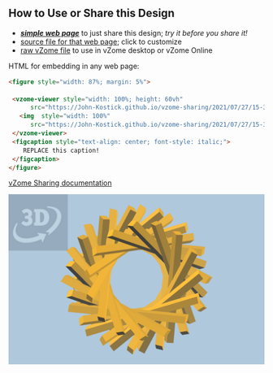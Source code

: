 
## How to Use or Share this Design

 - [***simple web page***](<https://John-Kostick.github.io/vzome-sharing/2021/07/27/15-31-39-15-pair/>) to just share this design; *try it before you share it!*
 - [source file for that web page](<https://github.com/John-Kostick/vzome-sharing/edit/main/2021/07/27/15-31-39-15-pair/index.md>); click to customize
 - [raw vZome file](<https://raw.githubusercontent.com/John-Kostick/vzome-sharing/main/2021/07/27/15-31-39-15-pair/15-pair.vZome>) to use in vZome desktop or vZome Online
 
 HTML for embedding in any web page:
 ```html
<figure style="width: 87%; margin: 5%">
  
  <vzome-viewer style="width: 100%; height: 60vh" 
       src="https://John-Kostick.github.io/vzome-sharing/2021/07/27/15-31-39-15-pair/15-pair.vZome" >
    <img  style="width: 100%"
       src="https://John-Kostick.github.io/vzome-sharing/2021/07/27/15-31-39-15-pair/15-pair.png" >
  </vzome-viewer>
  <figcaption style="text-align: center; font-style: italic;">
     REPLACE this caption!
  </figcaption>
</figure>

 ```

[vZome Sharing documentation](https://vzome.github.io/vzome/sharing.html#how-it-works)

![Image](<15-pair.png>)

